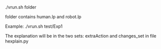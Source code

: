 <!-- # explanations
ASP Based Explanations

Code structures

0. Preparation: translation tool plasp
    * human.pddl => human.lp
    * robot.pddl    => robot.lp
    * clingo defh.lp human.lp --outf=0 -V0 --out-atomf=%s. --quiet=1,2,2 | head -n1 > h.lp
    * clingo defr.lp robot.lp --outf=0 -V0 --out-atomf=%s. --quiet=1,2,2 | head -n1 > r.lp

1. Computing plan for robot: plan.lp
    * clingo plan.lp robot.lp --outf=0 -V0 --out-atomf=%s. --quiet=1,2,2 | head -n1 > t1.lp

2. Identify missing elements in human specifications
    * clingo explain.lp human.lp t1.lp h.lp r.lp --outf=0 -V0 --out-atomf=%s. --quiet=1,2,2 | head -n1 > t2.lp

    * Add "#program robot." at the top of t2.lp
    * Add "#program base." at the top of h.lp
    * Add "#program actions." at the top of r.lp

    TODO: need to find way to remove these three minor steps.

    * echo '#program robot.' | cat - t2.lp > tmp.lp
      mv tmp.lp t2.lp
      echo '#program base.' | cat - h.lp > tmp.lp
      mv tmp.lp h.lp
      echo '#program actions.' | cat - r.lp > tmp.lp
      mv tmp.lp r.lp

3. Computing the explanation
    * clingo hexplain.py human.lp r.lp h.lp t2.lp verify.lp

A script is given in run.sh  -->

./vrun.sh folder

folder contains human.lp and robot.lp
  
Example:
./vrun.sh test/Exp1

The explanation will be in the two sets: extraAction and changes_set in file hexplain.py
